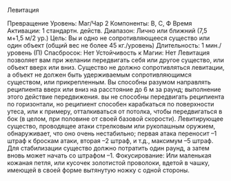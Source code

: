 
Левитация

Превращение
Уровень: Маг/Чар 2
Компоненты: В, С, Ф
Время Активации: 1 стандартн. действ.
Диапазон: Лично или ближний (7,5
м+1,5 м/2 ур.)
Цель: Вы и одно не сопротивляющееся
существо или один объект (общий вес не
более 45 кг./уровень)
Длительность: 1 мин./уровень (П)
Спасбросок: Нет
Устойчивость к Магии: Нет
Левитация позволяет вам при желании
передвигать себя или другое существо,
или объект вверх или вниз. Существо
не должно сопротивляться левитации,
а объект не должен быть удерживаемым сопротивляющимся существом,
или прикрепленным. Вы способны
разумом направлять реципиента вверх
или вниз на расстояние до 6 м за раунд;
выполнение этого действие передвижения. вы не способны передвигать реципиента по горизонтали, но реципиент
способен карабкаться по поверхности
утеса, или к примеру, отталкиваться от
потолка, чтобы передвигаться в бок (в
целом, при половине от своей базовой
скорости).
Левитирующее существо, проводящее атаки стрелковым или рукопашным
оружием, обнаруживает, что оно очень
нестабильно; первая атака переносит
–1 штраф к броскам атаки, вторая –2
штраф, и т.д., максимум –5 штраф. Для
стабилизации существо должно потратить один раунд, а затем вновь может
начать со штрафом –1.
Фокусирование: Или маленькая кожаная петля, или кусочек золотистой
проволоки, вдетой в чашку, имеющей в
своей форме вытянутую ножку с одной
стороны.
